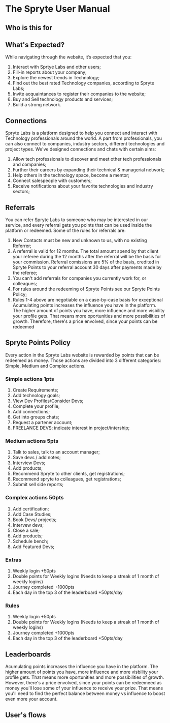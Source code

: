 # The Spryte User Manual

## Who is this for

## What's Expected?
While navigating through the website, it’s expected that you:

1. Interact with Sprtye Labs and other users;
2. Fill-in reports about your company;
3. Explore the newest trends in Technology;
4. Find out the best rated Technology companies, according to Spryte Labs;
5. Invite acquaintances to register their companies to the website;
6. Buy and Sell technology products and services;
7. Build a strong network.
  
## Connections

Spryte Labs is a platform designed to help you connect and interact with Technology professionals around the world. A part from professionals, you can also connect to companies, industry sectors, different technologies and project types. We've designed connections and chats with certain aims:

1. Allow tech professionals to discover and meet other tech professionals and companies;
2. Further their careers by expanding their technical & managerial network;
3. Help others in the technology space, become a mentor;
4. Connect salespeople with customers;
5. Receive notifications about your favorite technologies and industry sectors;

## Referrals
You can refer Spryte Labs to someone who may be interested in our service, and every referral gets you points that can be used inside the platform or redeemed. Some of the rules for referrals are:

 1. New Contacts must be new and unknown to us, with no existing Referrer;
 2. A referral is valid for 12 months. The total amount spend by that client your referee during the 12 months after the referral will be the basis for your commission. Referral comissions are 5% of the basis, credited in Spryte Points to your referral account 30 days after payments made by the referee; 
 3. You can't add referrals for companies you currently work for, or colleagues;
 4. For rules around the redeeming of Spryte Points see our Spryte Points Policy;
 5. Rules 1-4 above are negotiable on a case-by-case basis for exceptional Acumulating points increases the influence you have in the platform. The higher amount of points you have, more influence and more visbility your profile gets. That means more oportunities and more possibilities of growth. Therefore, there's a price envolved, since your points can be redeemed

## Spryte Points Policy
  Every action in the Spryte Labs website is rewarded by points that can be redeemed as money. Those actions are divided into 3 different categories: Simple, Medium and Complex actions.

### Simple actions 1pts

1. Create Requirements;
2. Add technology goals;
4. View Dev Profiles/Consider Devs;
5. Complete your profile;
6. Add connections;
7. Get into groups chats;
8. Request a partener account;
9. FREELANCE DEVS: indicate interest in project/intership;

### Medium actions 5pts

1. Talk to sales, talk to an account manager;
2. Save devs / add notes;
3. Interview Devs;
4. Add products;
5. Recommend Spryte to other clients, get registrations;
6. Recommend spryte to colleagues, get registrations;
7. Submit sell side reports;
  
### Complex actions 50pts

1. Add certification;
2. Add Case Studies;
3. Book Devs/ projects;
4. Intervew devs;
5. Close a sale;
6. Add products;
7. Schedule bench;
8. Add Featured Devs;
  
  
### Extras
  
1. Weekly login +50pts
2. Double points for Weekly logins (Needs to keep a streak of 1 month of weekly logins)
4. Journey completed  +1000pts
5. Each day in the top 3 of the leaderboard +50pts/day

### Rules

1. Weekly login +50pts
2. Double points for Weekly logins (Needs to keep a streak of 1 month of weekly logins)
4. Journey completed  +1000pts
5. Each day in the top 3 of the leaderboard +50pts/day

  
## Leaderboards
  
  Acumulating points increases the influence you have in the platform. The higher amount of points you have, more influence and more visbility your profile gets. That means more oportunities and more possibilities of growth. However, there's a price envolved, since your points can be redeemeed as money you'll lose some of your influence to receive your prize. That means you'll need to find the perfect balance between money vs influence to boost even more your account.
  
## User's flows


   
